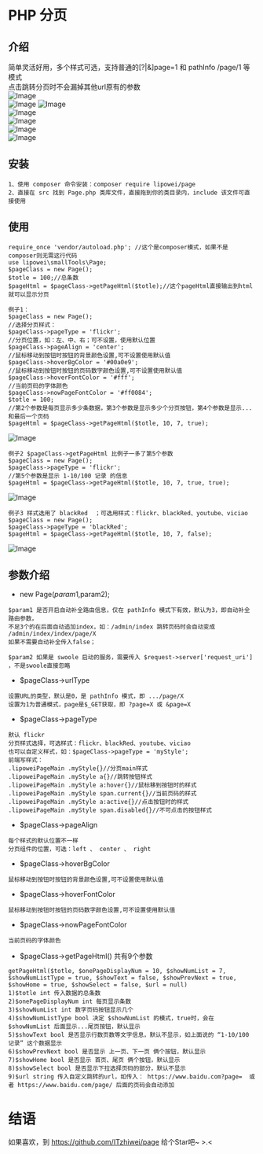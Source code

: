 # PHP 分页
## 介绍
简单灵活好用，多个样式可选，支持普通的[?|&]page=1 和 pathInfo /page/1 等模式  
点击跳转分页时不会漏掉其他url原有的参数  
![Image](http://oss.wybmxc.com/demo0.png)  
![Image](http://oss.wybmxc.com/demo1.png) 
![Image](http://oss.wybmxc.com/demo6.png)   
![Image](http://oss.wybmxc.com/demo2.png)  
![Image](http://oss.wybmxc.com/demo3.png)  
![Image](http://oss.wybmxc.com/demo4.png)  
![Image](http://oss.wybmxc.com/demo5.png)  
## 安装
```
1、使用 composer 命令安装：composer require lipowei/page
2、直接在 src 找到 Page.php 类库文件，直接拖到你的类目录内，include 该文件可直接使用
```
## 使用
```
require_once 'vendor/autoload.php'; //这个是composer模式，如果不是composer则无需这行代码
use lipowei\smallTools\Page;
$pageClass = new Page();  
$totle = 100;//总条数
$pageHtml = $pageClass->getPageHtml($totle);//这个pageHtml直接输出到html就可以显示分页
```
```
例子1：
$pageClass = new Page();
//选择分页样式：
$pageClass->pageType = 'flickr';
//分页位置，如：左、中、右；可不设置，使用默认位置
$pageClass->pageAlign = 'center';
//鼠标移动到按钮时按钮的背景颜色设置,可不设置使用默认值
$pageClass->hoverBgColor = '#00a0e9';
//鼠标移动到按钮时按钮的页码数字颜色设置,可不设置使用默认值
$pageClass->hoverFontColor = '#fff';
//当前页码的字体颜色
$pageClass->nowPageFontColor = '#ff0084';
$totle = 100; 
//第2个参数是每页显示多少条数据，第3个参数是显示多少个分页按钮，第4个参数是显示...和最后一个页码
$pageHtml = $pageClass->getPageHtml($totle, 10, 7, true);
```
![Image](http://oss.wybmxc.com/demo0.png)
```
例子2 $pageClass->getPageHtml 比例子一多了第5个参数
$pageClass = new Page();
$pageClass->pageType = 'flickr';
//第5个参数是显示 1-10/100 记录 的信息
$pageHtml = $pageClass->getPageHtml($totle, 10, 7, true, true);
```
![Image](http://oss.wybmxc.com/demo1.png)
```
例子3 样式选用了 blackRed  ；可选用样式：flickr、blackRed、youtube、viciao
$pageClass = new Page();
$pageClass->pageType = 'blackRed';
$pageHtml = $pageClass->getPageHtml($totle, 10, 7, false);
```
![Image](http://oss.wybmxc.com/demo5.png)
## 参数介绍
* new Page($param1,$param2);
```
$param1 是否开启自动补全路由信息，仅在 pathInfo 模式下有效，默认为3，即自动补全路由参数，
不足3个的在后面自动追加index，如：/admin/index 跳转页码时会自动变成 /admin/index/index/page/X
如果不需要自动补全传入false；

$param2 如果是 swoole 启动的服务，需要传入 $request->server['request_uri'] ，不是swoole直接忽略
```
* $pageClass->urlType
```
设置URL的类型，默认是0，是 pathInfo 模式，即 .../page/X
设置为1为普通模式，page是$_GET获取，即 ?page=X 或 &page=X
```
* $pageClass->pageType
```
默认 flickr
分页样式选择，可选样式：flickr、blackRed、youtube、viciao
也可以自定义样式，如：$pageClass->pageType = 'myStyle';
前端写样式：
.lipoweiPageMain .myStyle{}//分页main样式
.lipoweiPageMain .myStyle a{}//跳转按钮样式
.lipoweiPageMain .myStyle a:hover{}//鼠标移到按钮时的样式
.lipoweiPageMain .myStyle span.current{}//当前页码的样式
.lipoweiPageMain .myStyle a:active{}//点击按钮时的样式
.lipoweiPageMain .myStyle span.disabled{}//不可点击的按钮样式
```
* $pageClass->pageAlign
```
每个样式的默认位置不一样
分页组件的位置，可选：left 、 center 、 right 
```
* $pageClass->hoverBgColor
```
鼠标移动到按钮时按钮的背景颜色设置,可不设置使用默认值
```
* $pageClass->hoverFontColor
```
鼠标移动到按钮时按钮的页码数字颜色设置,可不设置使用默认值
```
* $pageClass->nowPageFontColor
```
当前页码的字体颜色
```
* $pageClass->getPageHtml() 共有9个参数
```
getPageHtml($totle, $onePageDisplayNum = 10, $showNumList = 7, $showNumListType = true, $showText = false, $showPrevNext = true, $showHome = true, $showSelect = false, $url = null)
1)$totle int 传入数据的总条数
2)$onePageDisplayNum int 每页显示条数
3)$showNumList int 数字页码按钮显示几个
4)$showNumListType bool 决定 $showNumList 的模式，true时，会在 $showNumList 后面显示...尾页按钮，默认显示
5)$showText bool 是否显示行数页数等文字信息，默认不显示，如上面说的 “1-10/100 记录” 这个数据显示
6)$showPrevNext bool 是否显示 上一页、下一页 俩个按钮，默认显示
7)$showHome bool 是否显示 首页、尾页 俩个按钮，默认显示
8)$showSelect bool 是否显示下拉选择页码的部分，默认不显示
9)$url string 传入自定义跳转的url，如传入： https://www.baidu.com?page=  或者 https://www.baidu.com/page/ 后面的页码会自动添加
```
# 结语
如果喜欢，到 https://github.com/ITzhiwei/page 给个Star吧~ >.<